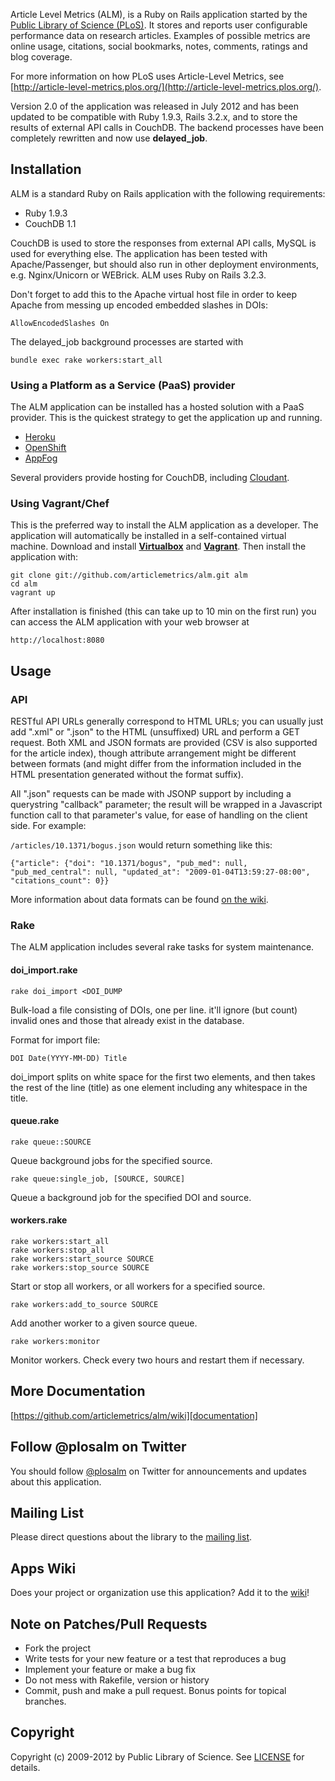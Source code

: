 Article Level Metrics (ALM), is a Ruby on Rails application started by the [Public Library of Science (PLoS)](http://www.plos.org/). It stores and reports user configurable performance data on research articles. Examples of possible metrics are online usage, citations, social bookmarks, notes, comments, ratings and blog coverage.

For more information on how PLoS uses Article-Level Metrics, see [http://article-level-metrics.plos.org/](http://article-level-metrics.plos.org/).

Version 2.0 of the application was released in July 2012 and has been updated to be compatible with Ruby 1.9.3, Rails 3.2.x, and to store the results of external API calls in CouchDB. The backend processes have been completely rewritten and now use **delayed_job**.


## Installation

ALM is a standard Ruby on Rails application with the following requirements:

* Ruby 1.9.3
* CouchDB 1.1

CouchDB is used to store the responses from external API calls, MySQL is used for everything else. The application has been tested with Apache/Passenger, but should also run in other deployment environments, e.g. Nginx/Unicorn or WEBrick. ALM uses Ruby on Rails 3.2.3.

Don't forget to add this to the Apache virtual host file in order to keep Apache from messing up encoded embedded slashes in DOIs:

    AllowEncodedSlashes On

The delayed_job background processes are started with

    bundle exec rake workers:start_all

### Using a Platform as a Service (PaaS) provider
The ALM application can be installed has a hosted solution with a PaaS provider. This is the quickest strategy to get the application up and running.

* [Heroku](http://www.heroku.com)
* [OpenShift](https://openshift.redhat.com/app/)
* [AppFog](http://www.appfog.com)

Several providers provide hosting for CouchDB, including [Cloudant](https://cloudant.com).

### Using Vagrant/Chef
This is the preferred way to install the ALM application as a developer. The application will automatically be installed in a self-contained virtual machine. Download and install [**Virtualbox**][virtualbox] and [**Vagrant**][vagrant]. Then install the application with:
    
    git clone git://github.com/articlemetrics/alm.git alm
    cd alm
    vagrant up
      
[virtualbox]: https://www.virtualbox.org/wiki/Downloads
[vagrant]: http://downloads.vagrantup.com/

After installation is finished (this can take up to 10 min on the first run) you can access the ALM application with your web browser at

    http://localhost:8080
## Usage

### API
RESTful API URLs generally correspond to HTML URLs; you can usually just add ".xml" or ".json" to the HTML (unsuffixed) URL and perform a GET request. Both XML and JSON formats are provided (CSV is also supported for the article index), though attribute arrangement might be different between formats (and might differ from the information included in the HTML presentation generated without the format suffix).

All ".json" requests can be made with JSONP support by including a querystring "callback" parameter; the result will be wrapped in a Javascript function call to that parameter's value, for ease of handling on the client side. For example:

`/articles/10.1371/bogus.json` would return something like this:

    {"article": {"doi": "10.1371/bogus", "pub_med": null, "pub_med_central": null, "updated_at": "2009-01-04T13:59:27-08:00", 
    "citations_count": 0}}

More information about data formats can be found [on the wiki][wiki].

[wiki]: https://github.com/articlemetrics/alm/wiki/Formats

### Rake

The ALM application includes several rake tasks for system maintenance.

#### doi_import.rake

    rake doi_import <DOI_DUMP

Bulk-load a file consisting of DOIs, one per line. it'll ignore (but count) invalid ones and those that already exist in the database.

Format for import file: 

    DOI Date(YYYY-MM-DD) Title

doi_import splits on white space for the first two elements, and then takes the rest of the line (title) as one element including any whitespace in the title.

#### queue.rake

    rake queue::SOURCE
    
Queue background jobs for the specified source.
   
    rake queue:single_job, [SOURCE, SOURCE]

Queue a background job for the specified DOI and source.

#### workers.rake

    rake workers:start_all
    rake workers:stop_all
    rake workers:start_source SOURCE
    rake workers:stop_source SOURCE
    
Start or stop all workers, or all workers for a specified source.

    rake workers:add_to_source SOURCE
    
Add another worker to a given source queue.

    rake workers:monitor
    
Monitor workers. Check every two hours and restart them if necessary.

## More Documentation
[https://github.com/articlemetrics/alm/wiki][documentation]

[documentation]: https://github.com/articlemetrics/alm/wiki

## Follow @plosalm on Twitter
You should follow [@plosalm][follow] on Twitter for announcements and updates about
this application.

[follow]: https://twitter.com/plosalm

## Mailing List
Please direct questions about the library to the [mailing list].

[mailing list]: https://groups.google.com/group/plos-api-developers

## Apps Wiki
Does your project or organization use this application? Add it to the [
wiki][apps]!

[apps]: https://github.com/articlemetrics/alm/wiki/faq

## Note on Patches/Pull Requests

* Fork the project
* Write tests for your new feature or a test that reproduces a bug
* Implement your feature or make a bug fix
* Do not mess with Rakefile, version or history
* Commit, push and make a pull request. Bonus points for topical branches.

## Copyright

Copyright (c) 2009-2012 by Public Library of Science. See [LICENSE](LICENSE.md) for details.